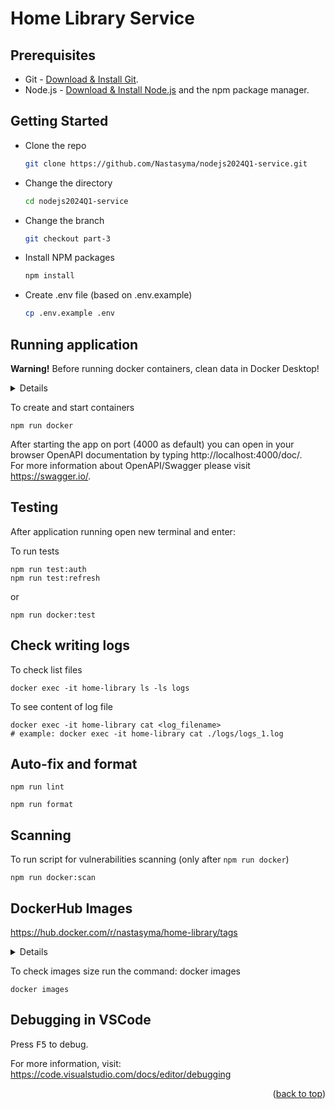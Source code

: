 # Home Library Service

## Prerequisites

- Git - [Download & Install Git](https://git-scm.com/downloads).
- Node.js - [Download & Install Node.js](https://nodejs.org/en/download/) and the npm package manager.

## Getting Started

- Clone the repo
  ```sh
  git clone https://github.com/Nastasyma/nodejs2024Q1-service.git
  ```
- Change the directory
  ```sh
  cd nodejs2024Q1-service
  ```
- Change the branch
  ```sh
  git checkout part-3
  ```
- Install NPM packages
  ```sh
  npm install
  ```
- Create .env file (based on .env.example)
  ```sh
  cp .env.example .env
  ```

## Running application

**Warning!** Before running docker containers, clean data in Docker Desktop!

<details>
<summary>Details</summary>
 
[![How to clean/purge data][1]][1]
 
[1]: https://i.imgur.com/POvjLk1.png
 
</details>

To create and start containers

```
npm run docker
```

After starting the app on port (4000 as default) you can open in your browser OpenAPI documentation by typing http://localhost:4000/doc/.  
For more information about OpenAPI/Swagger please visit https://swagger.io/.

## Testing

After application running open new terminal and enter:

To run tests

```
npm run test:auth
npm run test:refresh
```
or
```
npm run docker:test
```

## Check writing logs
To check list files
```
docker exec -it home-library ls -ls logs
```

To see content of log file
```
docker exec -it home-library cat <log_filename>
# example: docker exec -it home-library cat ./logs/logs_1.log
```

## Auto-fix and format

```
npm run lint
```

```
npm run format
```

## Scanning

To run script for vulnerabilities scanning (only after `npm run docker`)

```
npm run docker:scan
```

## DockerHub Images

https://hub.docker.com/r/nastasyma/home-library/tags

<details>
<summary>Details</summary>
 
[![DockerHub Images][2]][2]
 
[2]: https://i.imgur.com/OaMab6K.png
 
</details>

To check images size run the command: docker images
```
docker images
```

## Debugging in VSCode

Press <kbd>F5</kbd> to debug.

For more information, visit: https://code.visualstudio.com/docs/editor/debugging

<p align="right">(<a href="#readme-top">back to top</a>)</p>
